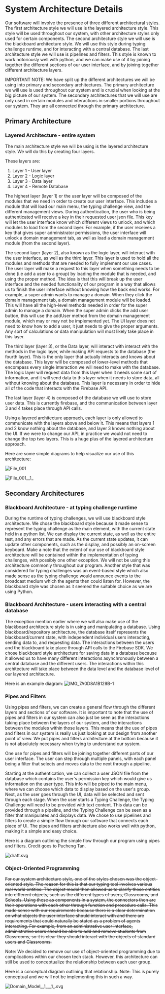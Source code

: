 # System Architecture Details

Our software will involve the presence of three different architectural styles. The first architecture style we will use is the layered architecture style. This style will be used throughout our system, with other architecture styles only used for certain components. The second architecture style we will use is the blackboard architecture style. We will use this style during typing challenge runtime, and for interacting with a central database. The last architecture style we will use is pipelines and filters. This style is known to work notoriously well with python, and we can make use of it by joining together the different sections of our user interface, and by joining together different architecture layers.

IMPORTANT NOTE: We have split up the different architectures we will be using into primary and secondary architectures. The primary architecture we will use is used throughout our system and is crucial when looking at the big picture of our system. The secondary architectures that we will use are only used in certain modules and interactions in smaller portions throughout our system. They are all connected through the primary architecture.

## Primary Architecture

### Layered Architecture - entire system

The main architecture style we will be using is the layered architecture style. We will do this by creating four layers.

These layers are:
1. Layer 1 - User layer
2. Layer 2 - Logic layer
3. Layer 3 - Data layer
4. Layer 4 - Remote Database

The highest layer (layer 1) or the user layer will be composed of the modules that we need in order to create our user interface. This includes a module that will load our main menu, the typing challenge view, and the different management views. During authentication, the user who is being authenticated will receive a key in their requested user json file. This key will let the user interface know which different views to unlock, and which modules to load from the second layer. For example, if the user receives a key that gives super administrator permissions, the user interface will unlock a domain management tab, as well as load a domain management module (from the second layer).

The second layer (layer 2), also known as the logic layer, will interact with the user interface, as well as the third layer. This layer is used to hold all the modules and methods that are needed to fully implement our use cases. The user layer will make a request to this layer when something needs to be done (i.e add a user to a group) by loading the module that is needed, and using the proper method. The idea is that this will break up the user interface and the needed functionality of our program in a way that allows us to finish the user interface without knowing how the back end works. For example, a super admin wants to manage a domain. When they click the domain management tab, a domain management module will be loaded. This will have all the high-level methods needed in order for the super admin to manage a domain. When the super admin clicks the add user button, this will use the addUser method from the domain management module, which may or may not be implemented yet. The UI layer does not need to know how to add a user, it just needs to give the proper arguments. Any sort of calculations or data manipulation will most likely take place in this layer.

The third layer (layer 3), or the Data layer, will interact with interact with the methods in the logic layer, while making API requests to the database (the fourth layer). This is the only layer that actually interacts and knows about the database. This layer will be composed of lower-level methods that encompass every single interaction we will need to make with the database. The logic layer will request data from this layer when it needs some sort of information, and it will send data to this layer when it needs to store data, all without knowing about the database. This layer is necessary in order to hide all of the code that interacts with the Firebase API.

The last layer (layer 4) is composed of the database we will use to store user data. This is currently firebase, and the communication between layer 3 and 4 takes place through API calls.

Using a layered architecture approach, each layer is only allowed to communicate with the layers above and below it. This means that layers 1 and 2 know nothing about the database, and layer 3 knows nothing about the UI. If we were to change our API, in practice we would not need to change the top two layers. This is a huge plus of the layered architecture approach.

Here are some simple diagrams to help visualize our use of this architecture:

![File_001](uploads/115c32f326676548b77ddf39580432d7/File_001.png)

![File_001__1_](uploads/3a3b81b6bfc894c8461694e80e1d5f1c/File_001__1_.png)


## Secondary Architectures

### Blackboard Architecture - at typing challenge runtime

During the runtime of typing challenges, we will use blackboard style architecture. We chose the blackboard style because it made sense to represent the typing challenge as the main element, with the current state held in a python list. We can display the current state, as well as the entire test, and any errors that are made. As the current state updates, it can update other components, such as the display, and possibly an on-screen keyboard. Make a note that the extent of our use of blackboard style architecture will be contained within the implementation of typing challenges, with possibly one other exception. We will not be using this architecture commonly throughout our program. Another style that was considered for typing challenges was an event-based style which also made sense as the typing challenge would announce events to the broadcast medium which the agents then could listen for. However, the blackboard style was chosen as it seemed the suitable choice as we are using Python.

### Blackboard Architecture - users interacting with a central database

The exception mention earlier where we will also make use of the blackboard architecture style is in using and manipulating a database. Using blackboard/repository architecture, the database itself represents the blackboard/current state, with independent individual users interacting, sending data to, and requesting data. The interactions between the users and the blackboard take place through API calls to the Firebase SDK. We chose blackboard style architecture for saving data in a database because it allowed us to have many different interactions asynchronously between a central database and the different users. The interactions within this architecture will take place between the data level and the database level of our layered architecture.

Here is an example diagram:
![IMG_7A0D8A1B128B-1](uploads/9e59a0f0b1c18a593a058afc764f178e/IMG_7A0D8A1B128B-1.jpeg)

### Pipes and Filters

Using pipes and filters, we can create a general flow through the different layers and sections of our software. It is important to note that the use of pipes and filters in our system can also just be seen as the interactions taking place between the layers of our system, and the interactions between the modules within those layers. This means that the use of pipes and filters in our system is really us just looking at our design from another point of view. We put pipes and filters architecture at the bottom because it is not absolutely necessary when trying to understand our system.

One use for pipes and filters will be joining together different parts of our user interface. The user can step through multiple panels, with each panel being a filter that selects and moves data to the next through a pipeline.

Starting at the authentication, we can collect a user JSON file from the database which contains the user's permission key which would give us information on the user type. This info will be piped to the main menu, where we can choose which data to display based on the user's group. Next, as the user goes through the UI, data will be selected and sent through each stage. When the user starts a Typing Challenge, the Typing Challenge will need to be provided with text content. This data can be provided through a pipeline, and the Typing Challenge can be seen as a filter that manipulates and displays data. We chose to use pipelines and filters to create a simple flow through our software that connects each piece of UI. The pipes and filters architecture also works well with python, making it a simple and easy choice.

Here is a diagram outlining the simple flow through our program using pipes and filters. Credit goes to Pucheng Tan.

![draft.svg](uploads/6fc2b551bd084990f24b9476fc54d4d0/draft.svg)


### Object-Oriented Programming

<del> For our system architecture style, one of the styles chosen was the object-oriented style. The reason for this is that our typing tool involves various real world entities. The object model then allowed us to clarify these entities into different objects, such as the different types of users, Classrooms, and Schools. Using these as components in a system, the connectors then are their operations with each other through function and procedure calls. This made sense with our requirements because there is a clear determination on what objects the user interface should interact with and there are requirements that could naturally be stated as a problem of agents interacting. For example, from an administrative user interface, administrative users should be able to add and remove students from Classrooms, so it is clear they should interact with the objects of standard users and Classrooms.

Note: We decided to remove our use of object-oriented programming due to complications within our chosen tech stack. However, this architecture can still be used to conceptualize the relationship between each user group.

Here is a conceptual diagram outlining that relationship. 
Note: This is purely conceptual and we will not be implementing this in such a way.

![Domain_Model__1___1_.svg](uploads/146ed56d2922617f37cf4bf6395b4935/Domain_Model__1___1_.svg)